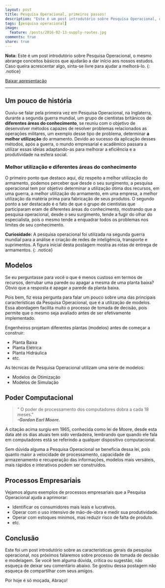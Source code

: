 ```yaml
---
layout: post
title: Pesquisa Operacional, primeiros passos!
description: "Este é um post introdutório sobre Pesquisa Operacional, o mesmo abrange conceitos básicos que ajudarão a dar inicio aos nossos estudos."
tags: [pesquisa operacional]
image:
  feature: /posts/2016-02-13-supply-routes.jpg
comments: true
share: true
---
```


**Nota:** Este é um post introdutório sobre Pesquisa Operacional, o mesmo abrange conceitos básicos que ajudarão a dar início aos nossos estudos. Caso queira acrescentar algo, sinta-se livre para ajudar a melhorá-lo.
{: .notice}

<div markdown="0"><a href="https://speakerdeck.com/adrianoviana/pesquisa-operacional-visao-geral" class="btn">Baixar apresentação</a></div>

---

## Um pouco de história

Ouviu-se falar pela primeira vez em Pesquisa Operacional, na Inglaterra, durante a segunda guerra mundial, um grupo de cientistas britânicos de __diferentes áreas do conhecimento__, se reuniu com o objetivo de desenvolver métodos capazes de resolver problemas relacionados as operações militares, um exemplo desse tipo de problema, determinar __a melhor utilização__ do armamento. Devido ao sucesso da aplicação desses métodos, após a guerra, o mundo empresarial e acadêmico passara a utilizar essas ideias adaptando-as para melhorar a eficiência e a produtividade na esfera social.

### Melhor utilização e diferentes áreas do conhecimento

O primeiro ponto que destaco aqui, diz respeito a melhor utilização do armamento, podemos perceber que desde o seu surgimento, a pesquisa operacional tem por objetivo determinar a utilização ótima dos recursos, em uma guerra, a melhor utilização do armamento, em uma empresa, a melhor utilização da matéria prima para fabricação de seus produtos. O segundo ponto a ser destacado é o fato de que o grupo de cientistas que participaram eram de diferentes áreas do conhecimento, mostrando que a pesquisa operacional, desde o seu surgimento, tende a fugir do olhar do especialista, pois o mesmo tende a enquadrar todos os problemas nos limites de seu conhecimento.

**Curiosidade:** A pesquisa operacional foi utilizada na segunda guerra mundial para a análise e criação de redes de inteligência, transporte e suprimentos. A figura inicial desta postagem mostra as rotas de entrega de armamentos.
{: .notice}

## Modelos

Se eu perguntasse para você o que é menos custoso em termos de recursos, derrubar uma parede ou apagar a mesma de uma planta baixa? Óbvio que a resposta é apagar a parede da planta baixa. 

Pois bem, fiz essa pergunta para falar um pouco sobre uma das principais características da Pesquisa Operacional, que é a utilização de modelos. Essa abordagem facilita muito o processo de tomada de decisão, pois permite que o mesmo seja avaliado antes de ser efetivamente implementado.

Engenheiros projetam diferentes plantas (modelos) antes de começar a construir:

* Planta Baixa
* Planta Elétrica
* Planta Hidráulica
* etc.

As técnicas de Pesquisa Operacional utilizam uma série de modelos:

* Modelos de Otimização
* Modelos de Simulação

## Poder Computacional

> " O poder de processamento dos computadores dobra a cada 18 meses."<br/>
__*-Gordon Earl Moore.*__

A citação acima surgiu em 1965, conhecida como lei de Moore, desde esta data até os dias atuais tem sido verdadeira, lembrando que quando ele fala em computadores está se referindo a qualquer dispositivo computacional.

Sem dúvida alguma a Pesquisa Operacional se beneficia dessa lei, pois quanto maior a velocidade de processamento, capacidade de armazenamento e recuperação das informações, modelos mais versáteis, mais rápidos e interativos podem ser construídos. 


## Processos Empresariais

Vejamos alguns exemplos de processos empresariais que a Pesquisa Operacional ajuda a aprimorar:

* Identificar os consumidores mais leais e lucrativos.
* Operar com o uso intensivo de mão-de-obra e medir sua produtividade.
* Operar com estoques mínimos, mas reduzir risco de falta de produto. 
* etc.

## Conclusão

Este foi um post introdutório sobre as características gerais da pesquisa operacional, nos próximos falaremos sobre processo de tomada de decisão e modelagem. Se você tem alguma dúvida, crítica ou sugestão, não esqueça de deixar seu comentário abaixo. Se gostou dessa postagem não esqueça de compartilhar com seus amigos. 

Por hoje é só moçada, Abraço!